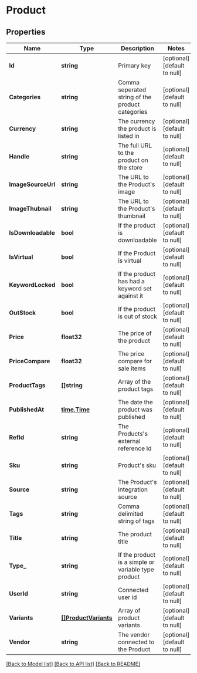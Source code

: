 # Product

## Properties
Name | Type | Description | Notes
------------ | ------------- | ------------- | -------------
**Id** | **string** | Primary key | [optional] [default to null]
**Categories** | **string** | Comma seperated string of the product categories | [optional] [default to null]
**Currency** | **string** | The currency the product is listed in | [optional] [default to null]
**Handle** | **string** | The full URL to the product on the store | [optional] [default to null]
**ImageSourceUrl** | **string** | The URL to the Product&#39;s image | [optional] [default to null]
**ImageThubnail** | **string** | The URL to the Product&#39;s thumbnail | [optional] [default to null]
**IsDownloadable** | **bool** | If the product is downloadable | [optional] [default to null]
**IsVirtual** | **bool** | If the Product is virtual | [optional] [default to null]
**KeywordLocked** | **bool** | If the product has had a keyword set against it | [optional] [default to null]
**OutStock** | **bool** | If the product is out of stock | [optional] [default to null]
**Price** | **float32** | The price of the product | [optional] [default to null]
**PriceCompare** | **float32** | The price compare for sale items | [optional] [default to null]
**ProductTags** | **[]string** | Array of the product tags | [optional] [default to null]
**PublishedAt** | [**time.Time**](time.Time.md) | The date the product was published | [optional] [default to null]
**RefId** | **string** | The Products&#39;s external reference Id | [optional] [default to null]
**Sku** | **string** | Product&#39;s sku | [optional] [default to null]
**Source** | **string** | The Product&#39;s integration source | [optional] [default to null]
**Tags** | **string** | Comma delimited string of tags | [optional] [default to null]
**Title** | **string** | The product title | [optional] [default to null]
**Type_** | **string** | If the product is a simple or variable type product | [optional] [default to null]
**UserId** | **string** | Connected user id | [optional] [default to null]
**Variants** | [**[]ProductVariants**](Product_variants.md) | Array of product variants | [optional] [default to null]
**Vendor** | **string** | The vendor connected to the Product | [optional] [default to null]

[[Back to Model list]](../README.md#documentation-for-models) [[Back to API list]](../README.md#documentation-for-api-endpoints) [[Back to README]](../README.md)


